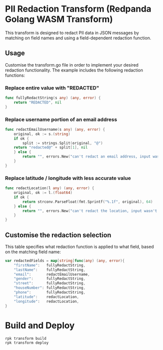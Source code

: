 # PII Redaction Transform (Redpanda Golang WASM Transform)

This transform is designed to redact PII data in JSON messages by matching on field names and using a field-dependent
redaction function.

## Usage

Customise the transform.go file in order to implement your desired redaction functionality. The example includes the
following redaction functions:

### Replace entire value with "REDACTED"

```go
func fullyRedactString(s any) (any, error) {
	return "REDACTED", nil
}
```
### Replace username portion of an email address

```go
func redactEmailUsername(s any) (any, error) {
    original, ok := s.(string)
    if ok {
        split := strings.Split(original, "@")
    return "redacted@" + split[1], nil
    } else {
		return "", errors.New("can't redact an email address, input wasn't a string")
    }
}
```

### Replace latitude / longitude with less accurate value

```go
func redactLocation(l any) (any, error) {
    original, ok := l.(float64)
    if ok {
        return strconv.ParseFloat(fmt.Sprintf("%.1f", original), 64)
    } else {
        return "", errors.New("can't redact the location, input wasn't a float64")
    }
}
```

## Customise the redaction selection

This table specifies what redaction function is applied to what field, based on the matching field name:

```go
var redactedFields = map[string]func(any) (any, error){
	"firstName":   fullyRedactString,
	"lastName":    fullyRedactString,
	"email":       redactEmailUsername,
	"gender":      fullyRedactString,
	"street":      fullyRedactString,
	"houseNumber": fullyRedactString,
	"phone":       fullyRedactString,
	"latitude":    redactLocation,
	"longitude":   redactLocation,
}
```

# Build and Deploy

```shell
rpk transform build
rpk transform deploy
```